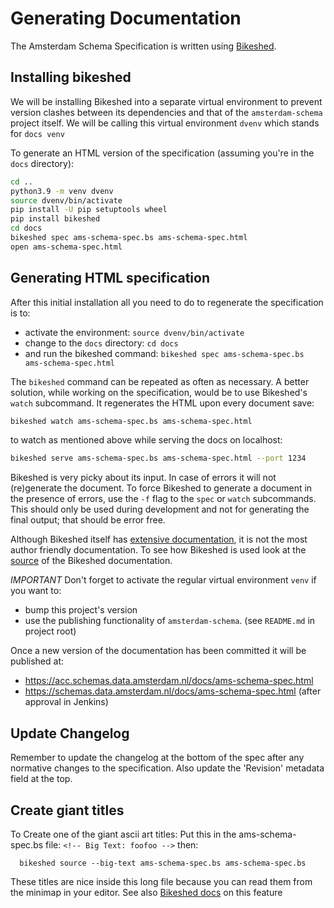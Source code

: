 Generating Documentation
========================

The Amsterdam Schema Specification is written using
[Bikeshed](https://github.com/tabatkins/bikeshed).

## Installing bikeshed
We will be installing Bikeshed into a separate virtual environment
to prevent version clashes between its dependencies
and that of the `amsterdam-schema` project itself.
We will be calling this virtual environment `dvenv`
which stands for `docs venv`

To generate an HTML version of the specification
(assuming you're in the `docs` directory):

```bash
cd ..
python3.9 -m venv dvenv
source dvenv/bin/activate
pip install -U pip setuptools wheel
pip install bikeshed
cd docs
bikeshed spec ams-schema-spec.bs ams-schema-spec.html
open ams-schema-spec.html
```

## Generating HTML specification
After this initial installation
all you need to do to regenerate the specification
is to:

* activate the environment: `source dvenv/bin/activate`
* change to the `docs` directory: `cd docs`
* and run the bikeshed command: `bikeshed spec ams-schema-spec.bs ams-schema-spec.html`

The `bikeshed` command can be repeated as often as necessary.
A better solution,
while working on the specification,
would be to use Bikeshed's `watch` subcommand.
It regenerates the HTML upon every document save:

```bash
bikeshed watch ams-schema-spec.bs ams-schema-spec.html
```

to watch as mentioned above while serving the docs on localhost:

```bash
bikeshed serve ams-schema-spec.bs ams-schema-spec.html --port 1234
```

Bikeshed is very picky about its input.
In case of errors it will not (re)generate the document.
To force Bikeshed to generate a document in the presence of errors,
use the `-f` flag to the `spec` or `watch` subcommands.
This should only be used during development
and not for generating the final output;
that should be error free.

Although Bikeshed itself has [extensive documentation](https://tabatkins.github.io/bikeshed/),
it is not the most author friendly documentation.
To see how Bikeshed is used
look at the [source](https://github.com/tabatkins/bikeshed/blob/master/docs/index.bs)
of the Bikeshed documentation.

*IMPORTANT* Don't forget to activate the regular virtual environment `venv`
if you want to:

* bump this project's version
* use the publishing functionality of `amsterdam-schema`. (see `README.md` in project root)

Once a new version of the documentation has been committed it will be published at:

* https://acc.schemas.data.amsterdam.nl/docs/ams-schema-spec.html
* https://schemas.data.amsterdam.nl/docs/ams-schema-spec.html (after approval in Jenkins)

## Update Changelog
Remember to update the changelog at the bottom of the spec after any normative
changes to the specification.
Also update the 'Revision' metadata field at the top.

## Create giant titles
To Create one of the giant ascii art titles:
Put this in the ams-schema-spec.bs file: `<!-- Big Text: foofoo -->`
then:
```
  bikeshed source --big-text ams-schema-spec.bs ams-schema-spec.bs
```
These titles are nice inside this long file because you can read them
from the minimap in your editor.
See also [Bikeshed docs](https://tabatkins.github.io/bikeshed/#big-text) on this feature
